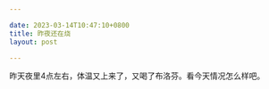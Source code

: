```yaml
---

date: 2023-03-14T10:47:10+0800
title: 昨夜还在烧
layout: post

---
```


昨天夜里4点左右，体温又上来了，又喝了布洛芬。看今天情况怎么样吧。
